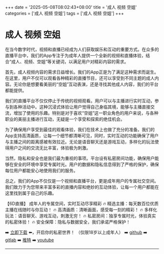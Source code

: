 +++
date = '2025-05-08T08:02:43+08:00'
title = '成人 视频 空姐'
categories = ['成人 视频 空姐']
tags = ['成人 视频 空姐']
+++

# 成人 视频 空姐

在当今数字时代，视频和直播已经成为人们获取娱乐和互动的重要方式。在众多的直播平台中，我们的App专注于为成年人提供一个全新的视频和直播体验，结合“成人、视频、空姐”等关键词，以满足用户对精彩内容的需求。

首先，成人视频内容的需求日益增长。我们的App正是为了满足这种需求而诞生。在这里，用户不仅可以观看各种精彩的直播节目，还可以享受到不同主题的成人内容。无论你是想要看美丽的“空姐”互动表演，还是寻找其他成人内容，我们的平台都能提供。

我们的直播平台不仅仅停止于传统的视频观看。用户可以与主播进行实时互动，参与到各种活动中。这种沉浸式体验让用户觉得自己身临其境，能够与主播直接交流，增加了使用的乐趣。特别是对于喜欢“空姐”这一职业角色的用户来说，与各种职业的美丽主播进行互动，无疑是一个享受和探索的绝佳机会。

为了确保用户享受到最佳的观看体验，我们在技术上也做了充分的准备。我们的App支持高清画质，让每一个细节都清晰可见，同时，实时互动的功能确保了用户与主播之间的距离感被有效拉近。无论是语音聊天还是游戏互动，多样化的玩法使得用户之间的交流无比丰富，体验极为刺激。

当然，隐私和安全也是我们最为重视的事项。平台设有私密房间功能，确保用户能够在安全的环境中享受专属时光。用户的数据和隐私信息得到了严格的保护，确保每位用户都能安心地使用我们的服务。

总之，我们的App不仅仅是一个视频和直播平台，更是成年用户的专属社交空间。我们致力于为您带来丰富多彩的直播内容和绝妙的互动体验，让每一个用户都能在这里找到属于自己的乐趣。

【6D直播】
成年人的专属空间，实时互动尽享精彩
🔥 精选主播：每天数百位优质主播在线随时与你互动！
🔥 高清画质：清晰画面，感受每一刻的精彩！
🔥 多样化玩法：语音聊天、游戏互动，刺激无穷！
🔥 私密房间：独享专属时光，体验真实的私密体验！
🔥 安全保障：隐私与数据安全，我们承诺严格保护！

➡️ [立即下载](https://down123.s3.ap-east-1.amazonaws.com/down/down.html?channelCode=blog) ⬅️，开启你的私密世界！
（仅限18岁以上成年人）
➡️ [github](https://aldult-live.github.io/)
➡️ [gitlab](https://seo-09598d.gitlab.io/)
➡️ [推特](https://x.com/wegame33)
➡️ [youtube](https://www.youtube.com/@6Dlive)

---
